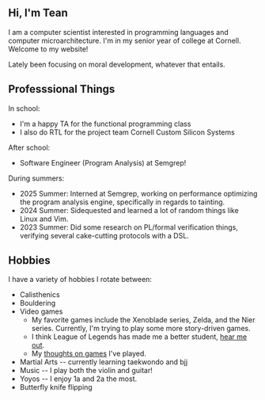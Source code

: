 ## Hi, I'm Tean

I am a computer scientist interested in programming languages and computer microarchitecture. I'm in my senior year of college at Cornell. Welcome to my website!

Lately been focusing on moral development, whatever that entails.


## Professsional Things

In school:
- I'm a happy TA for the functional programming class
- I also do RTL for the project team Cornell Custom Silicon Systems

After school:
- Software Engineer (Program Analysis) at Semgrep!

During summers:
- 2025 Summer: Interned at Semgrep, working on performance optimizing the program analysis engine, specifically in regards to tainting.
- 2024 Summer: Sidequested and learned a lot of random things like Linux and Vim.
- 2023 Summer: Did some research on PL/formal verification things, verifying several cake-cutting protocols with a DSL.


## Hobbies
I have a variety of hobbies I rotate between:
- Calisthenics
- Bouldering
- Video games
  - My favorite games include the Xenoblade series, Zelda, and the Nier series. Currently, I'm trying to play some more story-driven games.
  - I think League of Legends has made me a better student, [hear me out](garden/lol-makes-you-better-at-school).
  - My [thoughts on games](garden/my-thoughts-on-games.md) I've played.
- Martial Arts -- currently learning taekwondo and bjj
- Music -- I play both the violin and guitar!
- Yoyos -- I enjoy 1a and 2a the most.
- Butterfly knife flipping
<!-- - (On)  Running -- I only recently realized that cardio is something important, so I've been trying to run more -->

